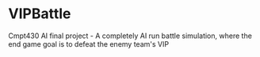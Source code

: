 # VIPBattle
Cmpt430 AI final project - A completely AI run battle simulation, where the end game goal is to defeat the enemy team's VIP
